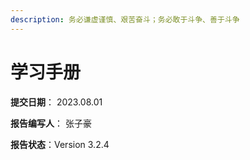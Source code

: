 ```yaml
---
description: 务必谦虚谨慎、艰苦奋斗；务必敢于斗争、善于斗争
---
```


# 学习手册

**提交日期**： 2023.08.01

**报告编写人**： 张子豪

**报告状态**：Version 3.2.4



